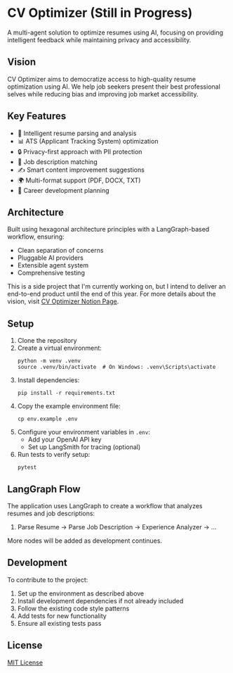 # CV Optimizer (Still in Progress)

A multi-agent solution to optimize resumes using AI, focusing on providing intelligent feedback while maintaining privacy and accessibility.

## Vision
CV Optimizer aims to democratize access to high-quality resume optimization using AI. We help job seekers present their best professional selves while reducing bias and improving job market accessibility.

## Key Features
- 🤖 Intelligent resume parsing and analysis
- 📊 ATS (Applicant Tracking System) optimization
- 🔒 Privacy-first approach with PII protection
- 🎯 Job description matching
- ✍️ Smart content improvement suggestions
- 🌍 Multi-format support (PDF, DOCX, TXT)
- 🔄 Career development planning

## Architecture
Built using hexagonal architecture principles with a LangGraph-based workflow, ensuring:
- Clean separation of concerns
- Pluggable AI providers
- Extensible agent system
- Comprehensive testing

This is a side project that I'm currently working on, but I intend to deliver an end-to-end product until the end of this year. For more details about the vision, visit [CV Optimizer Notion Page](https://marmalade-cilantro-afb.notion.site/CV-Optimizer-13ad4b67bf9980338f2dd35552053751).

## Setup

1. Clone the repository
2. Create a virtual environment:
   ```
   python -m venv .venv
   source .venv/bin/activate  # On Windows: .venv\Scripts\activate
   ```
3. Install dependencies:
   ```
   pip install -r requirements.txt
   ```
4. Copy the example environment file:
   ```
   cp env.example .env
   ```
5. Configure your environment variables in `.env`:
   - Add your OpenAI API key
   - Set up LangSmith for tracing (optional)
6. Run tests to verify setup:
   ```
   pytest
   ```

## LangGraph Flow

The application uses LangGraph to create a workflow that analyzes resumes and job descriptions:

1. Parse Resume → Parse Job Description → Experience Analyzer → ...

More nodes will be added as development continues.

## Development

To contribute to the project:

1. Set up the environment as described above
2. Install development dependencies if not already included
3. Follow the existing code style patterns
4. Add tests for new functionality
5. Ensure all existing tests pass

## License

[MIT License](LICENSE)
